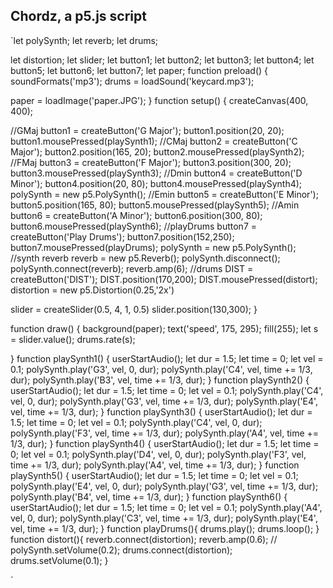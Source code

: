 ## Chordz, a p5.js script

`let polySynth;
let reverb;
let drums;

let distortion;
let slider;
let button1;
let button2;
let button3;
let button4;
let button5;
let button6;
let button7;
let paper;
function preload() {
  soundFormats('mp3');
  drums = loadSound('keycard.mp3');

  paper = loadImage('paper.JPG');
}
function setup() {
   createCanvas(400, 400);
   
  //GMaj
  button1 = createButton('G Major');
  button1.position(20, 20);
  button1.mousePressed(playSynth1);
  //CMaj
  button2 = createButton('C Major');
  button2.position(165, 20);
  button2.mousePressed(playSynth2);
  //FMaj
  button3 = createButton('F Major');
  button3.position(300, 20);
  button3.mousePressed(playSynth3);
  //Dmin
  button4 = createButton('D Minor');
  button4.position(20, 80);
  button4.mousePressed(playSynth4);
  polySynth = new p5.PolySynth();
  //Emin
  button5 = createButton('E Minor');
  button5.position(165, 80);
  button5.mousePressed(playSynth5);
  //Amin
  button6 = createButton('A Minor');
  button6.position(300, 80);
  button6.mousePressed(playSynth6);
  //playDrums
  button7 = createButton('Play Drums');
  button7.position(152,250);
  button7.mousePressed(playDrums);
  polySynth = new p5.PolySynth();
  //synth reverb
  reverb = new p5.Reverb();
  polySynth.disconnect();
  polySynth.connect(reverb);
  reverb.amp(6);
  //drums
  DIST = createButton('DIST');
  DIST.position(170,200);
  DIST.mousePressed(distort);
  distortion = new p5.Distortion(0.25,'2x')
 
  

  slider = createSlider(0.5, 4, 1, 0.5)
  slider.position(130,300);
}

function draw() {
  background(paper);
  text('speed', 175, 295);
  fill(255);
  let s = slider.value();
  drums.rate(s);

}
function playSynth1() {
  userStartAudio();
  let dur = 1.5;
  let time = 0;
  let vel = 0.1;
  polySynth.play('G3', vel, 0, dur);
  polySynth.play('C4', vel, time += 1/3, dur);
  polySynth.play('B3', vel, time += 1/3, dur);
}
function playSynth2() {
  userStartAudio();
  let dur = 1.5;
  let time = 0;
  let vel = 0.1;
  polySynth.play('C4', vel, 0, dur);
  polySynth.play('G3', vel, time += 1/3, dur);
  polySynth.play('E4', vel, time += 1/3, dur);
}
function playSynth3() {
  userStartAudio();
  let dur = 1.5;
  let time = 0;
  let vel = 0.1;
  polySynth.play('C4', vel, 0, dur);
  polySynth.play('F3', vel, time += 1/3, dur);
  polySynth.play('A4', vel, time += 1/3, dur);
}
function playSynth4() {
  userStartAudio();
  let dur = 1.5;
  let time = 0;
  let vel = 0.1;
  polySynth.play('D4', vel, 0, dur);
  polySynth.play('F3', vel, time += 1/3, dur);
  polySynth.play('A4', vel, time += 1/3, dur);
}
function playSynth5() {
  userStartAudio();
  let dur = 1.5;
  let time = 0;
  let vel = 0.1;
  polySynth.play('E4', vel, 0, dur);
  polySynth.play('G3', vel, time += 1/3, dur);
  polySynth.play('B4', vel, time += 1/3, dur);
}
function playSynth6() {
  userStartAudio();
  let dur = 1.5;
  let time = 0;
  let vel = 0.1;
  polySynth.play('A4', vel, 0, dur);
  polySynth.play('C3', vel, time += 1/3, dur);
  polySynth.play('E4', vel, time += 1/3, dur);
}
function playDrums(){
  drums.play();
  drums.loop();
}
function distort(){
  reverb.connect(distortion);
  reverb.amp(0.6);
  // polySynth.setVolume(0.2);
  drums.connect(distortion);
  drums.setVolume(0.1);
}

  `